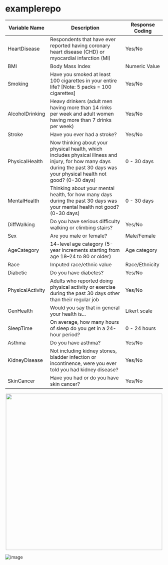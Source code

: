 # examplerepo

| Variable Name |	Description |	Response Coding |
| ------------- | ------------- | ------------- |
| HeartDisease |	Respondents that have ever reported having coronary heart disease (CHD) or myocardial infarction (MI) |	Yes/No |
| BMI |	Body Mass Index |	Numeric Value	|
| Smoking |	Have you smoked at least 100 cigarettes in your entire life? [Note: 5 packs = 100 cigarettes]	| Yes/No	|
| AlcoholDrinking	| Heavy drinkers (adult men having more than 14 rinks per week and adult women having more than 7 drinks per week) |	Yes/No |
| Stroke	| Have you ever had a stroke?	| Yes/No	|
| PhysicalHealth |	Now thinking about your physical health, which includes physical illness and injury, for how many days during the past 30 days was your physical health not good? (0-30 days) |	0 - 30 days |
MentalHealth	| Thinking about your mental health, for how many days during the past 30 days was your mental health not good? (0-30 days)	| 0 - 30 days |
| DiffWalking	| Do you have serious difficulty walking or climbing stairs? |	Yes/No	|
| Sex	| Are you male or female? |	Male/Female |
| AgeCategory	| 14-level age category (5-year increments starting from age 18–24 to 80 or older) | Age category	|
| Race	| Imputed race/ethnic value |	Race/Ethnicity | 
| Diabetic	| Do you have diabetes?	| Yes/No |
| PhysicalActivity	| Adults who reported doing physical activity or exercise during the past 30 days other than their regular job |	Yes/No |
| GenHealth	| Would you say that in general your health is... | Likert scale |
| SleepTime	| On average, how many hours of sleep do you get in a 24-hour period?	| 0 - 24 hours |
| Asthma	| Do you have asthma?	| Yes/No	|
| KidneyDisease |	Not including kidney stones, bladder infection or incontinence, were you ever told you had kidney disease?	| Yes/No	|
| SkinCancer | Have you had or do you have skin cancer? |	Yes/No |

<p align="center">
  <img width="500" src="https://user-images.githubusercontent.com/96354695/168441850-6c7b74e1-a8a8-41a9-a25c-95174a5d71d1.png">
</p>


![image](https://user-images.githubusercontent.com/96354695/168441850-6c7b74e1-a8a8-41a9-a25c-95174a5d71d1.png)

